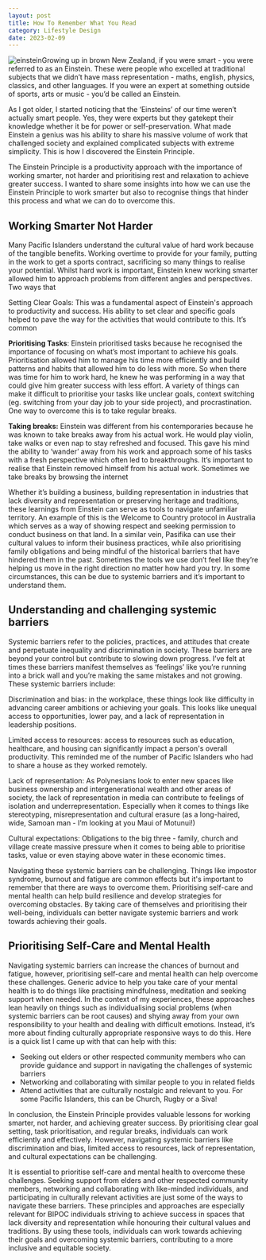 ```yaml
---
layout: post
title: How To Remember What You Read
category: Lifestyle Design
date: 2023-02-09
---
```


![einstein](/images/albert_einstein.png)Growing up in brown New Zealand, if you were smart - you were referred to as an Einstein. These were people who excelled at traditional subjects that we didn’t have mass representation - maths, english, physics, classics, and other languages. If you were an expert at something outside of sports, arts or music - you’d be called an Einstein.

As I got older, I started noticing that the ‘Einsteins’ of our time weren’t actually smart people. Yes, they were experts but they gatekept their knowledge whether it be for power or self-preservation. What made Einstein a genius was his ability to share his massive volume of work that challenged society and explained complicated subjects with extreme simplicity. This is how I discovered the Einstein Principle.

The Einstein Principle is a productivity approach with the importance of working smarter, not harder and prioritising rest and relaxation to achieve greater success. I wanted to share some insights into how we can use the Einstein Principle to work smarter but also to recognise things that hinder this process and what we can do to overcome this.

## **Working Smarter Not Harder**

Many Pacific Islanders understand the cultural value of hard work because of the tangible benefits. Working overtime to provide for your family, putting in the work to get a sports contract, sacrificing so many things to realise your potential. Whilst hard work is important, Einstein knew working smarter allowed him to approach problems from different angles and perspectives. Two ways that

Setting Clear Goals: This was a fundamental aspect of Einstein's approach to productivity and success. His ability to set clear and specific goals helped to pave the way for the activities that would contribute to this. It’s common 

**Prioritising Tasks**: Einstein prioritised tasks because he recognised the importance of focusing on what’s most important to achieve his goals. Prioritisation allowed him to manage his time more efficiently and build patterns and habits that allowed him to do less with more. So when there was time for him to work hard, he knew he was performing in a way that could give him greater success with less effort. A variety of things can make it difficult to prioritise your tasks like unclear goals, context switching (eg. switching from your day job to your side project), and procrastination. One way to overcome this is to take regular breaks.

**Taking breaks:** Einstein was different from his contemporaries because he was known to take breaks away from his actual work. He would play violin, take walks or even nap to stay refreshed and focused. This gave his mind the ability to ‘wander’ away from his work and approach some of his tasks with a fresh perspective which often led to breakthroughs. It’s important to realise that Einstein removed himself from his actual work. Sometimes we take breaks by browsing the internet  

Whether it’s building a business, building representation in industries that lack diversity and representation or preserving heritage and traditions, these learnings from Einstein can serve as tools to navigate unfamiliar territory. An example of this is the Welcome to Country protocol in Australia which serves as a way of showing respect and seeking permission to conduct business on that land. In a similar vein, Pasifika can use their cultural values to inform their business practices, while also prioritising family obligations and being mindful of the historical barriers that have hindered them in the past. Sometimes the tools we use don’t feel like they’re helping us move in the right direction no matter how hard you try. In some circumstances, this can be due to systemic barriers and it’s important to understand them.

## **Understanding and challenging systemic barriers**

Systemic barriers refer to the policies, practices, and attitudes that create and perpetuate inequality and discrimination in society. These barriers are beyond your control but contribute to slowing down progress. I’ve felt at times these barriers manifest themselves as ‘feelings’ like you’re running into a brick wall and you’re making the same mistakes and not growing. These systemic barriers include:

Discrimination and bias: in the workplace, these things look like difficulty in advancing career ambitions or achieving your goals. This looks like unequal access to opportunities, lower pay, and a lack of representation in leadership positions.

Limited access to resources: access to resources such as education, healthcare, and housing can significantly impact a person's overall productivity. This reminded me of the number of Pacific Islanders who had to share a house as they worked remotely.

Lack of representation: As Polynesians look to enter new spaces like business ownership and intergenerational wealth and other areas of society, the lack of representation in media can contribute to feelings of isolation and underrepresentation. Especially when it comes to things like stereotyping, misrepresentation and cultural erasure (as a long-haired, wide, Samoan man - I’m looking at you Maui of Motunui!)

Cultural expectations: Obligations to the big three - family, church and village create massive pressure when it comes to being able to prioritise tasks, value or even staying above water in these economic times.

Navigating these systemic barriers can be challenging. Things like impostor syndrome, burnout and fatigue are common effects but it's important to remember that there are ways to overcome them. Prioritising self-care and mental health can help build resilience and develop strategies for overcoming obstacles. By taking care of themselves and prioritising their well-being, individuals can better navigate systemic barriers and work towards achieving their goals.

## **Prioritising Self-Care and Mental Health**

Navigating systemic barriers can increase the chances of burnout and fatigue, however, prioritising self-care and mental health can help overcome these challenges. Generic advice to help you take care of your mental health is to do things like practising mindfulness, meditation and seeking support when needed. In the context of my experiences, these approaches lean heavily on things such as individualising social problems (when systemic barriers can be root causes) and shying away from your own responsibility to your health and dealing with difficult emotions. Instead, it’s more about finding culturally appropriate responsive ways to do this. Here is a quick list I came up with that can help with this:

- Seeking out elders or other respected community members who can provide guidance and support in navigating the challenges of systemic barriers
- Networking and collaborating with similar people to you in related fields
- Attend activities that are culturally nostalgic and relevant to you. For some Pacific Islanders, this can be Church, Rugby or a Siva!

In conclusion, the Einstein Principle provides valuable lessons for working smarter, not harder, and achieving greater success. By prioritising clear goal setting, task prioritisation, and regular breaks, individuals can work efficiently and effectively. However, navigating systemic barriers like discrimination and bias, limited access to resources, lack of representation, and cultural expectations can be challenging. 

It is essential to prioritise self-care and mental health to overcome these challenges. Seeking support from elders and other respected community members, networking and collaborating with like-minded individuals, and participating in culturally relevant activities are just some of the ways to navigate these barriers. These principles and approaches are especially relevant for BIPOC individuals striving to achieve success in spaces that lack diversity and representation while honouring their cultural values and traditions. By using these tools, individuals can work towards achieving their goals and overcoming systemic barriers, contributing to a more inclusive and equitable society.